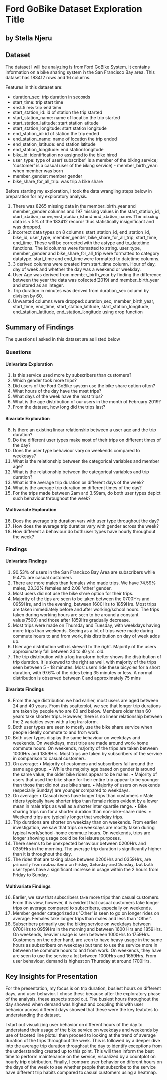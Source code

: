 # Ford GoBike Dataset Exploration Title
## by Stella Njeru


## Dataset
The dataset I will be analyzing is from Ford GoBike System. It contains information on a bike sharing system in the San Francisco Bay area. This dataset has 183412 rows and 16 columns.

Features in this dataset are:

- duration_sec: trip duration in seconds             
- start_time: trip start time               
- end_ti
me: trip end time                 
- start_station_id: id of station the trip started         
- start_station_name: name of location the trip started       
- start_station_latitude: start station latitude   
- start_station_longitude: start station longitude    
- end_station_id: id of station the trip ended            
- end_station_name: name of location the trip ended          
- end_station_latitude: end station latitude       
- end_station_longitude: end station longitude      
- bike_id: identification no assigned to the bike hired                  
- user_type: type of user('subscriber' is a member of the biking service; 'customer' is a casual user of the biking service)        - member_birth_year: when member was born        
- member_gender: member gender            
- bike_share_for_all_trip: was trip a bike share

Before starting my exploration, I took the data wrangling steps below in preparation for my exploratory analysis.

1. There was 8265 missing data in the member_birth_year and member_gender columns and 197 missing values in the start_station_id, start_station_name, end_station_id and end_station_name. The missing data is < 5% of the 183412 records thus statistically insignificant and was dropped.
2. Incorrect data types on 8 columns: start_station_id, end_station_id, bike_id, user_type, member_gender, bike_share_for_all_trip, start_time, end_time. These will be corrected with the astype and to_datetime functions. The id columns were formatted to string. user_type, member_gender and bike_share_for_all_trip were formatted to category datatype. start_time and end_time were formatted to datetime columns.
3. 3 derived columns were created from start_time column. Hour of day, day of week and whether the day was a weekend or weekday.
4. User Age was derived from member_birth_year by finding the difference between the year the data was collected(2019) and member_birth_year and stored as an integer.
5. Trip duration in minutes was derived from duration_sec column by division by 60.
6. Unwanted columns were dropped: duration_sec, member_birth_year, start_time, end_time, start_station_latitude, start_station_longitude, end_station_latitude, end_station_longitude using drop function

## Summary of Findings

The questions I asked in this dataset are as listed below

###  Questions
#### Univariate Exploration
1.	Is this service used more by subscribers than customers?
2.	Which gender took more trips?
3.	Did users of the Ford GoBike system use the bike share option often?
4.	What hours of the day have the most trips?
5.	What days of the week have the most trips?
6.	What is the age distribution of our users in the month of February 2019?
7.	From the dataset, how long did the trips last?

#### Bivariate Exploration
8.	Is there an existing linear relationship between a user age and the trip duration?
9.	Do the different user types make most of their trips on different times of the day?
10.	Does the user type behaviour vary on weekends compared to weekdays?
11.	What is the relationship between the categorical variables and member age?
12.	What is the relationship between the categorical variables and trip duration?
13.	What is the average trip duration on different days of the week?
14.	What is the average trip duration on different times of the day?
15.	For the trips made between 2am and 3.59am, do both user types depict such behaviour throughout the week?

#### Multivariate Exploration
16.	Does the average trip duration vary with user type throughout the day?
17.	How does the average trip duration vary with gender across the week?
18.	How different a behaviour do both user types have hourly throughout the week?



### Findings
#### Univariate Findings
1.	90.53% of users in the San Francisco Bay Area are subscribers while 9.47% are casual customers
2.	There are more males than females who made trips. We have 74.59% males, 23.32% females and 2.08 'other' gender.
3.	Most users did not use the bike share option for their trips.
4.	Majority of the tips are seen to be taken between the 0700Hrs and 0959Hrs, and in the evening, between 1600Hrs to 1859Hrs. Most trips are taken immediately before and after working/school hours. The trips taken during working hours are seen to be around a constant value(7500) and those after 1859Hrs gradually decrease.
5.	Most trips were made on Thursday and Tuesday, with weekdays having more trips than weekends. Seeing as a lot of trips were made during commute hours to and from work, this distribution on day of week adds up.
6.	User age distribution with is skewed to the right. Majority of the users approximately fall between 24 to 40 yrs. old.
7.	The trip distribution with a log transform better shows the distribution of trip duration. It is skewed to the right as well, with majority of the trips seen between 5 - 18 minutes. Most users ride these bicycles for a short duration, with 97.6% of the rides being 35 minutes or less. A normal distribution is observed between 0 and approximately 75 mins

#### Bivariate Findings
8.	From the age distribution we had earlier, most users are aged between 24 and 40 years. From this scatterplot, we see that longer trip durations are taken by people who are 60 and below. Members older than 60 years take shorter trips. However, there is no linear relationship between the 2 variables even with a log transform.
9.	Both user types are seen to mostly use the bike share service when people ideally commute to and from work.
10.	Both user types display the same behaviour on weekdays and weekends. On weekdays, most trips are made around work-home commute hours. On weekends, majority of the trips are taken between 1000Hrs and 1859Hrs. Most trips are taken by subscribers of the service in comparison to casual customers.
11.	On average:
    •	Majority of customers and subscribers fall around the same age group.
    •	While the majority age based on gender is around the same value, the older bike riders appear to be males.
    •	Majority of users that used the bike share for their entire trip appear to be younger than those that did not use bike share.
    •	Majority of users on weekends (especially Sunday) are younger compared to weekdays.
12.	 On average:
    •	Casual risers have longer trips than customers
    •	Male riders typically have shorter trips than female riders evident by a lower mean in male trips as well as a shorter inter quartile range.
    •	Bike sharing trips run for a shorter duration than non-bike-share rides.
    •	Weekend trips are typically longer that weekday trips.
13.	Trip durations are shorter on weekday than on weekends. From earlier investigation, we saw that trips on weekdays are mostly taken during typical work/school-home commute hours. On weekends, trips are longer showing usage could be for leisure purposes.
14.	There seems to be unexpected behaviour between 0200Hrs and 0359Hrs in the morning. The average trip duration is significantly higher than it is throughout the day.
15.	The rides that are taking place between 0200Hrs and 0359Hrs, are primarily from subscribers on Friday, Saturday and Sunday, but both user types have a significant increase in usage within the 2 hours from Friday to Sunday.  

#### Multivariate Findings
16.	Earlier, we saw that subscribers take more trips than casual customers. From this view, however, it is evident that casual customers take longer trips on average compared to subscribers, especially on weekends.
17.	Member gender categorized as 'Other' is seen to go on longer rides on average. Females take longer trips than males and less than 'Other'.
18.	Subscribers primarily use the biking service on weekdays between 0700Hrs to 0959Hrs in the morning and between 1600 Hrs and 1859Hrs.  On weekends, heavier usage is seen between 1000Hrs to 1759Hrs. Customers on the other hand, are seen to have heavy usage in the same hours as subscribers on weekdays but tend to use the service more in between the commute hours to and from work. On weekends, they have are seen to use the service a lot between 1000Hrs and 1659Hrs. From user behaviour, demand is highest on Thursday at around 1700Hrs.


## Key Insights for Presentation

For the presentation, my focus is on trip duration, busiest hours on different days, and user behavior. I chose these because after the exploratory phase of the analysis, these aspects stood out. The busiest hours throughout the day showed when demand was highest and coupling this with user behavior across different days showed that these were the key featutes to understanding the dataset. 

I start out visualizing user behavior on different hours of the day to understand their usage of the bike service on weekdays and weekends by use of faceted line plots.I then proceed to looking at the trend of average duration of the trips throughout the week. This is followed by a deeper dive into the average trip duration throughout the day to identify exceptions from the understanding created up to this point. This will then inform the best time to perform maintenance on the service, visualized by a countplot on hourly trip distribution. Finally, I compare user behavior on diferent hours on the days of the week to see whether people that subscribe to the service have different trip habits compared to casual customers using a heatmap.

